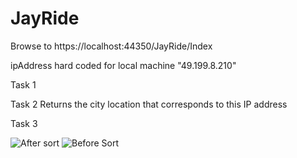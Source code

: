 # JayRide

Browse to 
https://localhost:44350/JayRide/Index

ipAddress hard coded for local machine "49.199.8.210"

Task 1

Task 2
Returns the city location that corresponds to this IP address


Task 3

![After sort](https://user-images.githubusercontent.com/74038553/220506623-8bf966ee-ea57-43bc-bb31-60f3a093893d.png)
![Before Sort](https://user-images.githubusercontent.com/74038553/220506664-6890f215-34f2-4659-8bef-7b19c73581ab.png)
